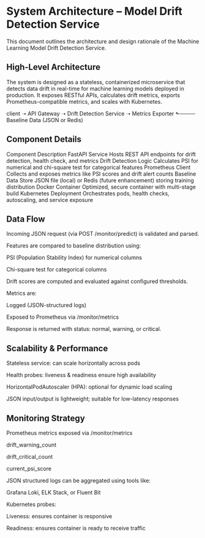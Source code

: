 # System Architecture – Model Drift Detection Service
This document outlines the architecture and design rationale of the Machine Learning Model Drift Detection Service.

## High-Level Architecture
The system is designed as a stateless, containerized microservice that detects data drift in real-time for machine learning models deployed in production. It exposes RESTful APIs, calculates drift metrics, exports Prometheus-compatible metrics, and scales with Kubernetes.


client ➝ API Gateway ➝ Drift Detection Service ➝ Metrics Exporter
⬑──── Baseline Data (JSON or Redis)

## Component Details
Component	Description
FastAPI Service	Hosts REST API endpoints for drift detection, health check, and metrics
Drift Detection Logic	Calculates PSI for numerical and chi-square test for categorical features
Prometheus Client	Collects and exposes metrics like PSI scores and drift alert counts
Baseline Data Store	JSON file (local) or Redis (future enhancement) storing training distribution
Docker Container	Optimized, secure container with multi-stage build
Kubernetes Deployment	Orchestrates pods, health checks, autoscaling, and service exposure

## Data Flow
Incoming JSON request (via POST /monitor/predict) is validated and parsed.

Features are compared to baseline distribution using:

PSI (Population Stability Index) for numerical columns

Chi-square test for categorical columns

Drift scores are computed and evaluated against configured thresholds.

Metrics are:

Logged (JSON-structured logs)

Exposed to Prometheus via /monitor/metrics

Response is returned with status: normal, warning, or critical.



## Scalability & Performance
Stateless service: can scale horizontally across pods

Health probes: liveness & readiness ensure high availability

HorizontalPodAutoscaler (HPA): optional for dynamic load scaling

JSON input/output is lightweight; suitable for low-latency responses

## Monitoring Strategy
Prometheus metrics exposed via /monitor/metrics

drift_warning_count

drift_critical_count

current_psi_score

JSON structured logs can be aggregated using tools like:

Grafana Loki, ELK Stack, or Fluent Bit

Kubernetes probes:

Liveness: ensures container is responsive

Readiness: ensures container is ready to receive traffic


